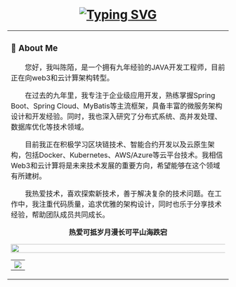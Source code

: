 <div align="center">

  <!-- for beauty 留个空行好看点 -->
  <div>&nbsp;</div>
  <!-- dynamic typing effect 动态打字效果 --><h1 align="center"> <a href="https://git.io/typing-svg"><img src="https://readme-typing-svg.herokuapp.com?font=Zhi+Mang+Xing&size=35&letterSpacing=1px&pause=1000&color=A0D9F7&center=true&vCenter=true&width=435&lines=%E4%B8%80%E6%9C%9D%E7%9B%B8%E9%81%87;%E4%BE%BF%E8%83%9C%E5%8D%B4%E4%BA%BA%E9%97%B4%E6%97%A0%E6%95%B0" alt="Typing SVG" /></a> </h1>
  <table>
  
<tr><td>

### 🤺 About Me

<p>&emsp;&emsp;您好，我叫陈陌，是一个拥有九年经验的JAVA开发工程师，目前正在向web3和云计算架构转型。</p>
<p>&emsp;&emsp;在过去的九年里，我专注于企业级应用开发，熟练掌握Spring Boot、Spring Cloud、MyBatis等主流框架，具备丰富的微服务架构设计和开发经验。同时，我也深入研究了分布式系统、高并发处理、数据库优化等技术领域。</p>
<p>&emsp;&emsp;目前我正在积极学习区块链技术、智能合约开发以及云原生架构，包括Docker、Kubernetes、AWS/Azure等云平台技术。我相信Web3和云计算将是未来技术发展的重要方向，希望能够在这个领域有所建树。</p>
<p>&emsp;&emsp;我热爱技术，喜欢探索新技术，善于解决复杂的技术问题。在工作中，我注重代码质量，追求优雅的架构设计，同时也乐于分享技术经验，帮助团队成员共同成长。</p>
<p align="center"><strong>热爱可抵岁月漫长可平山海跌宕</strong></p>
<!-- 暂时关闭-->

<!-- ### 📊 WakaTime

<picture>
  <source
    srcset="https://github-readme-stats.vercel.app/api/wakatime?username=Zaynccchen&layout=compact&text_color=f0f6fc&bg_color=00000000&hide_border=true&hide_title=true"
    media="(prefers-color-scheme: dark)"
  />
  <source
    srcset="https://github-readme-stats.vercel.app/api/wakatime?username=Zaynccchen&layout=compact&text_color=1f2328&bg_color=00000000&hide_border=true&hide_title=true"
    media="(prefers-color-scheme: light)"
  />
  <img src="https://github-readme-stats.vercel.app/api/wakatime?username=Zaynccchen&layout=compact&text_color=f0f6fc&bg_color=00000000&hide_border=true&hide_title=true" />
</picture> -->

<!-- ########################################## 分割 ########################################## -->
<img width="200%" src="https://cdn.jsdelivr.net/gh/Zaynccchen/Zaynccchen/assets/images/hr.gif" />

<!-- GitHub Activity Graph GitHub 活动图 -->
<table>
  <tr>
    <td>
      <picture>
        <source media="(prefers-color-scheme: dark)" srcset="https://github-readme-activity-graph.vercel.app/graph?username=Zaynccchen&theme=xcode&bg_color=FF000000&hide_border=true" />
        <source media="(prefers-color-scheme: light)" srcset="https://github-readme-activity-graph.vercel.app/graph?username=Zaynccchen&theme=xcode&bg_color=FF000000&color=000000&hide_border=true" />
        <img src="https://github-readme-activity-graph.vercel.app/graph?username=Zaynccchen&theme=xcode&bg_color=FF000000&hide_border=true" />
      </picture>
  </tr>
</table>



</div>